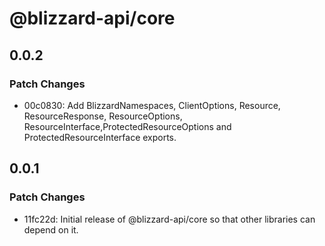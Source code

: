 # @blizzard-api/core

## 0.0.2

### Patch Changes

- 00c0830: Add BlizzardNamespaces, ClientOptions, Resource, ResourceResponse, ResourceOptions, ResourceInterface,ProtectedResourceOptions and ProtectedResourceInterface exports.

## 0.0.1

### Patch Changes

- 11fc22d: Initial release of @blizzard-api/core so that other libraries can depend on it.

